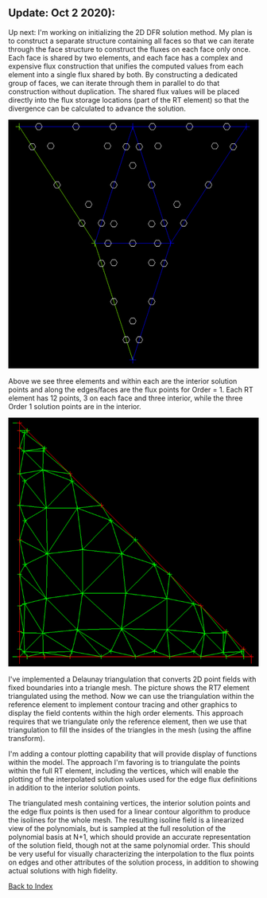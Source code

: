 ## Update: Oct 2 2020):
Up next: I'm working on initializing the 2D DFR solution method. My plan is to construct a separate structure containing
all faces so that we can iterate through the face structure to construct the fluxes on each face only once. Each face is
shared by two elements, and each face has a complex and expensive flux construction that unifies the computed values from
each element into a single flux shared by both. By constructing a dedicated group of faces, we can iterate through them in
parallel to do that construction without duplication. The shared flux values will be placed directly into the flux storage
locations (part of the RT element) so that the divergence can be calculated to advance the solution.

<img src="../images/mesh_element.PNG" width="600" height="500" alt=""/>

Above we see three elements and within each are the interior solution points and along the edges/faces are the flux points
for Order = 1. Each RT element has 12 points, 3 on each face and three interior, while the three Order 1 solution points are
in the interior.

<img src="../images/rt7_triangulation.PNG" width="600" height="500" alt=""/>

I've implemented a Delaunay triangulation that converts 2D point fields with fixed boundaries into a triangle mesh. The
picture shows the RT7 element triangulated using the method. Now we can use the triangulation within the reference element
to implement contour tracing and other graphics to display the field contents within the high order elements. This approach
requires that we triangulate only the reference element, then we use that triangulation to fill the insides of the triangles
in the mesh (using the affine transform).

I'm adding a contour plotting capability that will provide display of functions within the model. The approach I'm favoring
is to triangulate the points within the full RT element, including the vertices, which will enable the plotting of the
interpolated solution values used for the edge flux definitions in addition to the interior solution points.

The triangulated mesh containing vertices, the interior solution points and the edge flux points is then used for a linear
contour algorithm to produce the isolines for the whole mesh. The resulting isoline field is a linearized view of the
polynomials, but is sampled at the full resolution of the polynomial basis at N+1, which should provide an accurate
representation of the solution field, though not at the same polynomial order. This should be very useful for visually
characterizing the interpolation to the flux points on edges and other attributes of the solution process, in addition to
showing actual solutions with high fidelity.


[Back to Index](../CHANGELOG.md)
